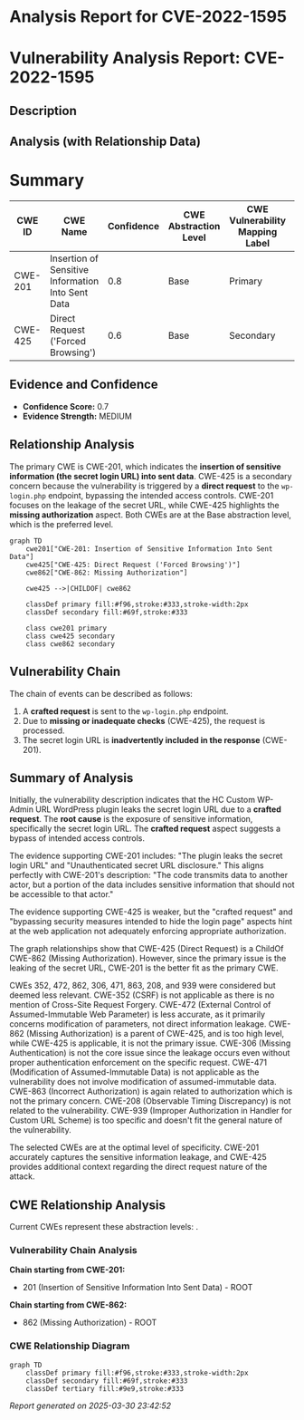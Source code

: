 # Analysis Report for CVE-2022-1595

# Vulnerability Analysis Report: CVE-2022-1595

## Description



## Analysis (with Relationship Data)

# Summary
| CWE ID | CWE Name | Confidence | CWE Abstraction Level | CWE Vulnerability Mapping Label | CWE-Vulnerability Mapping Notes |
|---|---|---|---|---|---|
| CWE-201 | Insertion of Sensitive Information Into Sent Data | 0.8 | Base | Primary | Allowed |
| CWE-425 | Direct Request ('Forced Browsing') | 0.6 | Base | Secondary | Allowed |

## Evidence and Confidence

*   **Confidence Score:** 0.7
*   **Evidence Strength:** MEDIUM

## Relationship Analysis
The primary CWE is CWE-201, which indicates the **insertion of sensitive information (the secret login URL) into sent data**. CWE-425 is a secondary concern because the vulnerability is triggered by a **direct request** to the `wp-login.php` endpoint, bypassing the intended access controls. CWE-201 focuses on the leakage of the secret URL, while CWE-425 highlights the **missing authorization** aspect. Both CWEs are at the Base abstraction level, which is the preferred level.

```mermaid
graph TD
    cwe201["CWE-201: Insertion of Sensitive Information Into Sent Data"]
    cwe425["CWE-425: Direct Request ('Forced Browsing')"]
    cwe862["CWE-862: Missing Authorization"]
    
    cwe425 -->|CHILDOF| cwe862
    
    classDef primary fill:#f96,stroke:#333,stroke-width:2px
    classDef secondary fill:#69f,stroke:#333
    
    class cwe201 primary
    class cwe425 secondary
    class cwe862 secondary
```

## Vulnerability Chain
The chain of events can be described as follows:

1.  A **crafted request** is sent to the `wp-login.php` endpoint.
2.  Due to **missing or inadequate checks** (CWE-425), the request is processed.
3.  The secret login URL is **inadvertently included in the response** (CWE-201).

## Summary of Analysis
Initially, the vulnerability description indicates that the HC Custom WP-Admin URL WordPress plugin leaks the secret login URL due to a **crafted request**. The **root cause** is the exposure of sensitive information, specifically the secret login URL. The **crafted request** aspect suggests a bypass of intended access controls.

The evidence supporting CWE-201 includes: "The plugin leaks the secret login URL" and "Unauthenticated secret URL disclosure." This aligns perfectly with CWE-201's description: "The code transmits data to another actor, but a portion of the data includes sensitive information that should not be accessible to that actor."

The evidence supporting CWE-425 is weaker, but the "crafted request" and "bypassing security measures intended to hide the login page" aspects hint at the web application not adequately enforcing appropriate authorization.

The graph relationships show that CWE-425 (Direct Request) is a ChildOf CWE-862 (Missing Authorization). However, since the primary issue is the leaking of the secret URL, CWE-201 is the better fit as the primary CWE.

CWEs 352, 472, 862, 306, 471, 863, 208, and 939 were considered but deemed less relevant. CWE-352 (CSRF) is not applicable as there is no mention of Cross-Site Request Forgery. CWE-472 (External Control of Assumed-Immutable Web Parameter) is less accurate, as it primarily concerns modification of parameters, not direct information leakage. CWE-862 (Missing Authorization) is a parent of CWE-425, and is too high level, while CWE-425 is applicable, it is not the primary issue. CWE-306 (Missing Authentication) is not the core issue since the leakage occurs even without proper authentication enforcement on the specific request. CWE-471 (Modification of Assumed-Immutable Data) is not applicable as the vulnerability does not involve modification of assumed-immutable data. CWE-863 (Incorrect Authorization) is again related to authorization which is not the primary concern. CWE-208 (Observable Timing Discrepancy) is not related to the vulnerability. CWE-939 (Improper Authorization in Handler for Custom URL Scheme) is too specific and doesn't fit the general nature of the vulnerability.

The selected CWEs are at the optimal level of specificity. CWE-201 accurately captures the sensitive information leakage, and CWE-425 provides additional context regarding the direct request nature of the attack.


## CWE Relationship Analysis

Current CWEs represent these abstraction levels: .


### Vulnerability Chain Analysis

**Chain starting from CWE-201:**
- 201 (Insertion of Sensitive Information Into Sent Data) - ROOT


**Chain starting from CWE-862:**
- 862 (Missing Authorization) - ROOT



### CWE Relationship Diagram

```mermaid
graph TD
    classDef primary fill:#f96,stroke:#333,stroke-width:2px
    classDef secondary fill:#69f,stroke:#333
    classDef tertiary fill:#9e9,stroke:#333
```



*Report generated on 2025-03-30 23:42:52*
